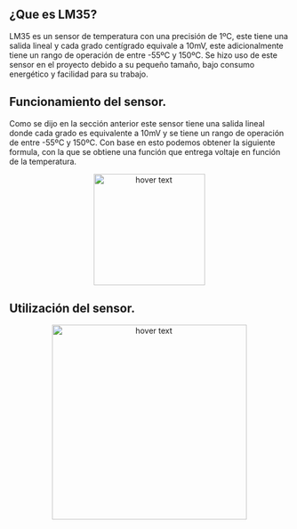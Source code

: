 ## ¿Que es LM35?

LM35 es un sensor de temperatura con una precisión de 1ºC, este tiene una salida lineal y cada grado centígrado equivale a 10mV, este adicionalmente tiene un rango de operación de entre -55ºC y 150ºC. Se hizo uso de este sensor en el proyecto debido a su pequeño tamaño, bajo consumo energético y facilidad para su trabajo.

## Funcionamiento del sensor.

Como se dijo en la sección anterior este sensor tiene una salida lineal donde cada grado es equivalente a 10mV y se tiene un rango de operación de entre -55ºC y 150ºC. Con base en esto podemos obtener la siguiente formula, con la que se obtiene una función que entrega voltaje en función de la temperatura. 

<p align="center">
  <img src="https://github.com/pavanegasg/Sistemas-Embebidos/blob/master/Manuales/Sensores/LM35/FormulaV.PNG" width="200" title="hover text">
</p>

## Utilización del sensor.



<p align="center">
  <img src="https://github.com/pavanegasg/Sistemas-Embebidos/blob/master/Manuales/Sensores/LM35/LM35.png" width="350" title="hover text">
</p>
